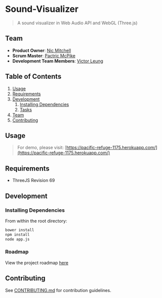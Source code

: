 # Sound-Visualizer

> A sound visualizer in Web Audio API and WebGL (Three.js)

## Team

  - __Product Owner__: [Nic Mitchell](https://github.com/nicmitchell)
  - __Scrum Master__: [Pactric McPike](https://github.com/mcpike)
  - __Development Team Members__: [Victor Leung](https://github.com/victorleungtw)

## Table of Contents

1. [Usage](#Usage)
1. [Requirements](#requirements)
1. [Development](#development)
    1. [Installing Dependencies](#installing-dependencies)
    1. [Tasks](#tasks)
1. [Team](#team)
1. [Contributing](#contributing)

## Usage

> For demo, please visit: [https://pacific-refuge-1175.herokuapp.com/](https://pacific-refuge-1175.herokuapp.com/)

## Requirements

- ThreeJS Revision 69

## Development

### Installing Dependencies

From within the root directory:

```sh
bower install
npm install
node app.js
```

### Roadmap

View the project roadmap [here](https://github.com/Green-Snake-Platinum-Kangaroo/Green-Snake-Platinum-Kangaroo/issues)


## Contributing

See [CONTRIBUTING.md](CONTRIBUTING.md) for contribution guidelines.
